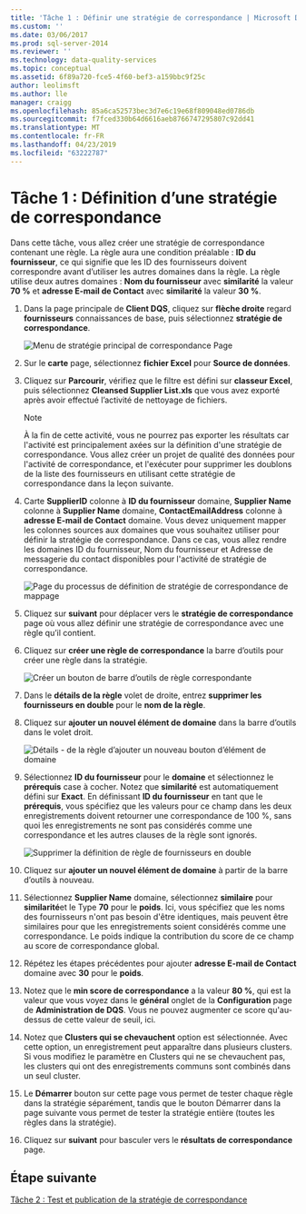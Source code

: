 ```yaml
---
title: 'Tâche 1 : Définir une stratégie de correspondance | Microsoft Docs'
ms.custom: ''
ms.date: 03/06/2017
ms.prod: sql-server-2014
ms.reviewer: ''
ms.technology: data-quality-services
ms.topic: conceptual
ms.assetid: 6f89a720-fce5-4f60-bef3-a159bbc9f25c
author: leolimsft
ms.author: lle
manager: craigg
ms.openlocfilehash: 85a6ca52573bec3d7e6c19e68f809048ed0786db
ms.sourcegitcommit: f7fced330b64d6616aeb8766747295807c92dd41
ms.translationtype: MT
ms.contentlocale: fr-FR
ms.lasthandoff: 04/23/2019
ms.locfileid: "63222787"
---
```

# <a name="task-1-defining-a-matching-policy"></a>Tâche 1 : Définition d’une stratégie de correspondance
  Dans cette tâche, vous allez créer une stratégie de correspondance contenant une règle. La règle aura une condition préalable : **ID du fournisseur**, ce qui signifie que les ID des fournisseurs doivent correspondre avant d’utiliser les autres domaines dans la règle. La règle utilise deux autres domaines : **Nom du fournisseur** avec **similarité** la valeur **70 %** et **adresse E-mail de Contact** avec **similarité** la valeur **30 %**.  
  
1.  Dans la page principale de **Client DQS**, cliquez sur **flèche droite** regard **fournisseurs** connaissances de base, puis sélectionnez **stratégie de correspondance**.  
  
     ![Menu de stratégie principal de correspondance Page](../../2014/tutorials/media/et-definingamatchingpolicy-01.jpg "Main Menu stratégie de correspondance Page")  
  
2.  Sur le **carte** page, sélectionnez **fichier Excel** pour **Source de données**.  
  
3.  Cliquez sur **Parcourir**, vérifiez que le filtre est défini sur **classeur Excel**, puis sélectionnez **Cleansed Supplier List.xls** que vous avez exporté après avoir effectué l’activité de nettoyage de fichiers.  
  
    > [!NOTE]  
    >  À la fin de cette activité, vous ne pourrez pas exporter les résultats car l'activité est principalement axées sur la définition d'une stratégie de correspondance. Vous allez créer un projet de qualité des données pour l'activité de correspondance, et l'exécuter pour supprimer les doublons de la liste des fournisseurs en utilisant cette stratégie de correspondance dans la leçon suivante.  
  
4.  Carte **SupplierID** colonne à **ID du fournisseur** domaine, **Supplier Name** colonne à **Supplier Name** domaine,  **ContactEmailAddress** colonne à **adresse E-mail de Contact** domaine. Vous devez uniquement mapper les colonnes sources aux domaines que vous souhaitez utiliser pour définir la stratégie de correspondance. Dans ce cas, vous allez rendre les domaines ID du fournisseur, Nom du fournisseur et Adresse de messagerie du contact disponibles pour l'activité de stratégie de correspondance.  
  
     ![Page du processus de définition de stratégie de correspondance de mappage](../../2014/tutorials/media/et-definingamatchingpolicy-02.jpg "Page du processus de définition de stratégie de correspondance de mappage")  
  
5.  Cliquez sur **suivant** pour déplacer vers le **stratégie de correspondance** page où vous allez définir une stratégie de correspondance avec une règle qu’il contient.  
  
6.  Cliquez sur **créer une règle de correspondance** la barre d’outils pour créer une règle dans la stratégie.  
  
     ![Créer un bouton de barre d’outils de règle correspondante](../../2014/tutorials/media/et-definingamatchingpolicy-03.jpg "créer un bouton de barre d’outils de règle correspondante")  
  
7.  Dans le **détails de la règle** volet de droite, entrez **supprimer les fournisseurs en double** pour le **nom de la règle**.  
  
8.  Cliquez sur **ajouter un nouvel élément de domaine** dans la barre d’outils dans le volet droit.  
  
     ![Détails - de la règle d’ajouter un nouveau bouton d’élément de domaine](../../2014/tutorials/media/et-definingamatchingpolicy-04.jpg "détails - de la règle d’ajouter un nouveau bouton d’élément de domaine")  
  
9. Sélectionnez **ID du fournisseur** pour le **domaine** et sélectionnez le **prérequis** case à cocher. Notez que **similarité** est automatiquement défini sur **Exact**. En définissant **ID du fournisseur** en tant que le **prérequis**, vous spécifiez que les valeurs pour ce champ dans les deux enregistrements doivent retourner une correspondance de 100 %, sans quoi les enregistrements ne sont pas considérés comme une correspondance et les autres clauses de la règle sont ignorés.  
  
     ![Supprimer la définition de règle de fournisseurs en double](../../2014/tutorials/media/et-definingamatchingpolicy-05.jpg "supprimer la définition de règle de fournisseurs en double")  
  
10. Cliquez sur **ajouter un nouvel élément de domaine** à partir de la barre d’outils à nouveau.  
  
11. Sélectionnez **Supplier Name** domaine, sélectionnez **similaire** pour **similarité**et le Type **70** pour le **poids**.  Ici, vous spécifiez que les noms des fournisseurs n'ont pas besoin d'être identiques, mais peuvent être similaires pour que les enregistrements soient considérés comme une correspondance. Le poids indique la contribution du score de ce champ au score de correspondance global.  
  
12. Répétez les étapes précédentes pour ajouter **adresse E-mail de Contact** domaine avec **30** pour le **poids**.  
  
13. Notez que le **min score de correspondance** a la valeur **80 %**, qui est la valeur que vous voyez dans le **général** onglet de la **Configuration** page de **Administration de DQS**. Vous ne pouvez augmenter ce score qu'au-dessus de cette valeur de seuil, ici.  
  
14. Notez que **Clusters qui se chevauchent** option est sélectionnée. Avec cette option, un enregistrement peut apparaître dans plusieurs clusters. Si vous modifiez le paramètre en Clusters qui ne se chevauchent pas, les clusters qui ont des enregistrements communs sont combinés dans un seul cluster.  
  
15. Le **Démarrer** bouton sur cette page vous permet de tester chaque règle dans la stratégie séparément, tandis que le bouton Démarrer dans la page suivante vous permet de tester la stratégie entière (toutes les règles dans la stratégie).  
  
16. Cliquez sur **suivant** pour basculer vers le **résultats de correspondance** page.  
  
## <a name="next-step"></a>Étape suivante  
 [Tâche 2 : Test et publication de la stratégie de correspondance](../../2014/tutorials/task-2-testing-and-publishing-the-matching-policy.md)  
  
  
